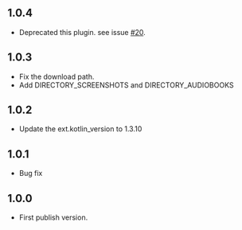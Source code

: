 ## 1.0.4

* Deprecated this plugin. see issue [#20](https://github.com/yasukotelin/ext_storage/issues/20).

## 1.0.3

* Fix the download path.
* Add DIRECTORY_SCREENSHOTS and DIRECTORY_AUDIOBOOKS

## 1.0.2

* Update the ext.kotlin_version to 1.3.10

## 1.0.1

* Bug fix

## 1.0.0

* First publish version.
